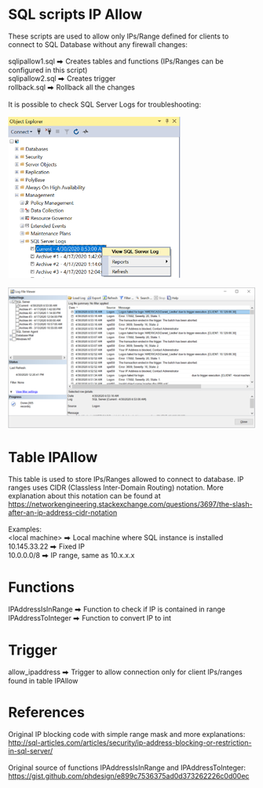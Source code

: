 # SQL scripts IP Allow
These scripts are used to allow only IPs/Range defined for clients to connect to SQL Database without any firewall changes:<br>
<br>
sqlipallow1.sql ⮕ Creates tables and functions (IPs/Ranges can be configured in this script)<br>
sqlipallow2.sql ⮕ Creates trigger<br>
rollback.sql ⮕ Rollback all the changes<br>
<br>
It is possible to check SQL Server Logs for troubleshooting:
<br>
<br>
<img src="https://github.com/dliedke/sqlipallow/blob/master/images/ViewSqlServerLogs.png" alt="View Sql Server Logs" width="350"/>
<br>
<br>
<img src="https://github.com/dliedke/sqlipallow/blob/master/images/SqlServerLogs.png" alt="Sql Server Logs" width="650"/>
<br>

# Table IPAllow
This table is used to store IPs/Ranges allowed to connect to database. IP ranges uses CIDR (Classless Inter-Domain Routing) notation. More explanation about this notation can be found at https://networkengineering.stackexchange.com/questions/3697/the-slash-after-an-ip-address-cidr-notation<br>
<br>
Examples:<br>
\<local machine\> ⮕ Local machine where SQL instance is installed<br>
10.145.33.22 ⮕ Fixed IP<br>
10.0.0.0/8 ⮕ IP range, same as 10.x.x.x<br>
 
# Functions

IPAddressIsInRange ⮕ Function to check if IP is contained in range<br>
IPAddressToInteger ⮕ Function to convert IP to int

# Trigger

allow_ipaddress ⮕ Trigger to allow connection only for client IPs/ranges found in table IPAllow 

# References

Original IP blocking code with simple range mask and more explanations:<br>
http://sql-articles.com/articles/security/ip-address-blocking-or-restriction-in-sql-server/<br>
<br>
Original source of functions IPAddressIsInRange and IPAddressToInteger:<br>
https://gist.github.com/phdesign/e899c7536375ad0d373262226c0d00ec<br>
